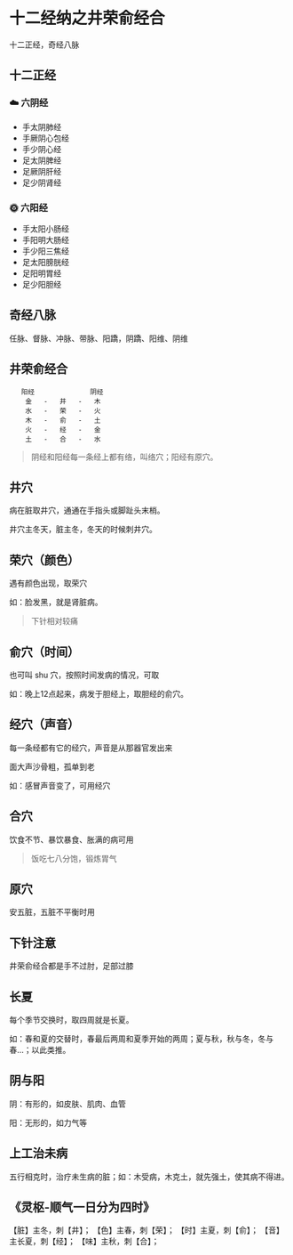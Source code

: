 # 十二经纳之井荣俞经合
十二正经，奇经八脉

## 十二正经
### ☁️ 六阴经
- 手太阴肺经
- 手厥阴心包经
- 手少阴心经
- 足太阴脾经
- 足厥阴肝经
- 足少阴肾经

### 🌞 六阳经
- 手太阳小肠经
- 手阳明大肠经
- 手少阳三焦经
- 足太阳膀胱经
- 足阳明胃经
- 足少阳胆经

## 奇经八脉
任脉、督脉、冲脉、带脉、阳蹻，阴蹻、阳维、阴维

## 井荣俞经合

```
   阳经              阴经
    金   -   井   -   木
    水   -   荣   -   火
    木   -   俞   -   土
    火   -   经   -   金
    土   -   合   -   水
```

> 阴经和阳经每一条经上都有络，叫络穴；阳经有原穴。

## 井穴
病在脏取井穴，通通在手指头或脚趾头末梢。

井穴主冬天，脏主冬，冬天的时候刺井穴。

## 荣穴（颜色）
遇有颜色出现，取荣穴

如：脸发黑，就是肾脏病。

> 下针相对较痛

## 俞穴（时间）
也可叫 shu 穴，按照时间发病的情况，可取

如：晚上12点起来，病发于胆经上，取胆经的俞穴。

## 经穴（声音）
每一条经都有它的经穴，声音是从那器官发出来

面大声沙骨粗，孤单到老

如：感冒声音变了，可用经穴

## 合穴
饮食不节、暴饮暴食、胀满的病可用

> 饭吃七八分饱，锻炼胃气

## 原穴
安五脏，五脏不平衡时用

## 下针注意
井荣俞经合都是手不过肘，足部过膝

## 长夏
每个季节交换时，取四周就是长夏。

如：春和夏的交替时，春最后两周和夏季开始的两周；夏与秋，秋与冬，冬与春...；以此类推。

## 阴与阳
阴：有形的，如皮肤、肌肉、血管

阳：无形的，如力气等

## 上工治未病
五行相克时，治疗未生病的脏；如：木受病，木克土，就先强土，使其病不得进。

## 《灵枢-顺气一日分为四时》
【脏】主冬，刺【井】；
【色】主春，刺【荣】；
【时】主夏，刺【俞】；
【音】主长夏，刺【经】；
【味】主秋，刺【合】；